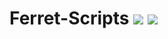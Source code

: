 # Ferret-Scripts ![](https://img.shields.io/tokei/lines/github/cattyngmd/Ferret-Scripts?color=FF00FF) ![](https://img.shields.io/github/license/cattyngmd/Ferret-Scripts)

